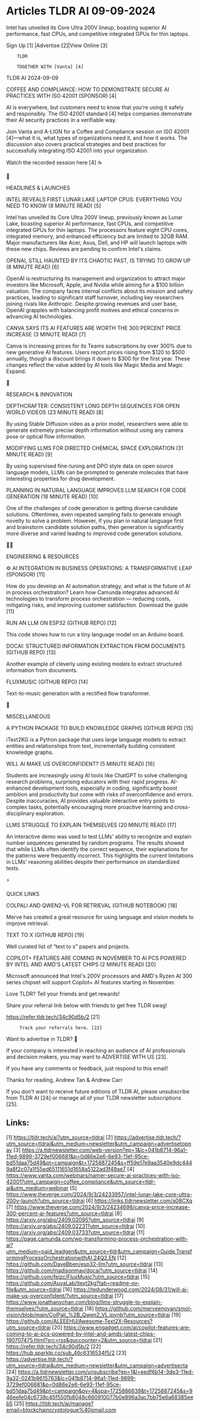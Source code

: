 # Articles TLDR AI 09-09-2024

Intel has unveiled its Core Ultra 200V lineup, boasting superior AI
performance, fast CPUs, and competitive integrated GPUs for thin
laptops.  

 Sign Up [1] |Advertise [2]|View Online [3] 

		TLDR 

		TOGETHER WITH [Vanta] [4]

TLDR AI 2024-09-09

 COFFEE AND COMPLIANCE: HOW TO DEMONSTRATE SECURE AI PRACTICES WITH
ISO 42001 (SPONSOR) [4] 

 AI is everywhere, but customers need to know that you're using it
safely and responsibly. The ISO 42001 standard [4] helps companies
demonstrate their AI security practices in a verifiable way.

Join Vanta and A-LIGN for a Coffee and Compliance session on ISO 42001
[4]—what it is, what types of organizations need it, and how it
works. The discussion also covers practical strategies and best
practices for successfully integrating ISO 42001 into your
organization.

Watch the recorded session here [4] ☕️

🚀 

HEADLINES & LAUNCHES

 INTEL REVEALS FIRST LUNAR LAKE LAPTOP CPUS: EVERYTHING YOU NEED TO
KNOW (8 MINUTE READ) [5] 

 Intel has unveiled its Core Ultra 200V lineup, previously known as
Lunar Lake, boasting superior AI performance, fast CPUs, and
competitive integrated GPUs for thin laptops. The processors feature
eight CPU cores, integrated memory, and enhanced efficiency but are
limited to 32GB RAM. Major manufacturers like Acer, Asus, Dell, and HP
will launch laptops with these new chips. Reviews are pending to
confirm Intel's claims. 

 OPENAI, STILL HAUNTED BY ITS CHAOTIC PAST, IS TRYING TO GROW UP (8
MINUTE READ) [6] 

 OpenAI is restructuring its management and organization to attract
major investors like Microsoft, Apple, and Nvidia while aiming for a
$100 billion valuation. The company faces internal conflicts about its
mission and safety practices, leading to significant staff turnover,
including key researchers joining rivals like Anthropic. Despite
growing revenues and user base, OpenAI grapples with balancing profit
motives and ethical concerns in advancing AI technologies. 

 CANVA SAYS ITS AI FEATURES ARE WORTH THE 300 PERCENT PRICE INCREASE
(3 MINUTE READ) [7] 

 Canva is increasing prices for its Teams subscriptions by over 300%
due to new generative AI features. Users report prices rising from
$120 to $500 annually, though a discount brings it down to $300 for
the first year. These changes reflect the value added by AI tools like
Magic Media and Magic Expand. 

🧠 

RESEARCH & INNOVATION

 DEPTHCRAFTER: CONSISTENT LONG DEPTH SEQUENCES FOR OPEN WORLD VIDEOS
(23 MINUTE READ) [8] 

 By using Stable Diffusion video as a prior model, researchers were
able to generate extremely precise depth information without using any
camera pose or optical flow information. 

 MODIFYING LLMS FOR DIRECTED CHEMICAL SPACE EXPLORATION (31 MINUTE
READ) [9] 

 By using supervised fine-tuning and DPO style data on open source
language models, LLMs can be prompted to generate molecules that have
interesting properties for drug development. 

 PLANNING IN NATURAL LANGUAGE IMPROVES LLM SEARCH FOR CODE GENERATION
(18 MINUTE READ) [10] 

 One of the challenges of code generation is getting diverse candidate
solutions. Oftentimes, even repeated sampling fails to generate enough
novelty to solve a problem. However, if you plan in natural language
first and brainstorm candidate solution paths, then generation is
significantly more diverse and varied leading to improved code
generation solutions. 

🧑‍💻 

ENGINEERING & RESOURCES

 ⚙️ AI INTEGRATION IN BUSINESS OPERATIONS: A TRANSFORMATIVE LEAP
(SPONSOR) [11] 

 How do you develop an AI automation strategy, and what is the future
of AI in process orchestration? Learn how Camunda integrates advanced
AI technologies to transform process orchestration — reducing costs,
mitigating risks, and improving customer satisfaction. Download the
guide [11] 

 RUN AN LLM ON ESP32 (GITHUB REPO) [12] 

 This code shows how to run a tiny language model on an Arduino board.


 DOCAI: STRUCTURED INFORMATION EXTRACTION FROM DOCUMENTS (GITHUB REPO)
[13] 

 Another example of cleverly using existing models to extract
structured information from documents. 

 FLUXMUSIC (GITHUB REPO) [14] 

 Text-to-music generation with a rectified flow transformer. 

🎁 

MISCELLANEOUS

 A PYTHON PACKAGE TO BUILD KNOWLEDGE GRAPHS (GITHUB REPO) [15] 

 iText2KG is a Python package that uses large language models to
extract entities and relationships from text, incrementally building
consistent knowledge graphs. 

 WILL AI MAKE US OVERCONFIDENT? (5 MINUTE READ) [16] 

 Students are increasingly using AI tools like ChatGPT to solve
challenging research problems, surprising educators with their rapid
progress. AI-enhanced development tools, especially in coding,
significantly boost ambition and productivity but come with risks of
overconfidence and errors. Despite inaccuracies, AI provides valuable
interactive entry points to complex tasks, potentially encouraging
more proactive learning and cross-disciplinary exploration. 

 LLMS STRUGGLE TO EXPLAIN THEMSELVES (20 MINUTE READ) [17] 

 An interactive demo was used to test LLMs' ability to recognize and
explain number sequences generated by random programs. The results
showed that while LLMs often identify the correct sequence, their
explanations for the patterns were frequently incorrect. This
highlights the current limitations in LLMs' reasoning abilities
despite their performance on standardized tests. 

⚡ 

QUICK LINKS

 COLPALI AND QWEN2-VL FOR RETRIEVAL (GITHUB NOTEBOOK) [18] 

 Merve has created a great resource for using language and vision
models to improve retrieval. 

 TEXT TO X (GITHUB REPO) [19] 

 Well curated list of “text to x” papers and projects. 

 COPILOT+ FEATURES ARE COMING IN NOVEMBER TO AI PCS POWERED BY INTEL
AND AMD'S LATEST CHIPS (2 MINUTE READ) [20] 

 Microsoft announced that Intel's 200V processors and AMD's Ryzen AI
300 series chipset will support Copilot+ AI features starting in
November. 

Love TLDR? Tell your friends and get rewards!

 Share your referral link below with friends to get free TLDR swag! 

 https://refer.tldr.tech/34c90d5b/2 [21] 

		 Track your referrals here. [22] 

Want to advertise in TLDR? 📰

 If your company is interested in reaching an audience of AI
professionals and decision makers, you may want to ADVERTISE WITH US
[23]. 

 If you have any comments or feedback, just respond to this email! 

Thanks for reading, 
Andrew Tan & Andrew Carr 

If you don't want to receive future editions of TLDR AI, please
unsubscribe from TLDR AI [24] or manage all of your TLDR newsletter
subscriptions [25]. 

 

Links:
------
[1] https://tldr.tech/ai?utm_source=tldrai
[2] https://advertise.tldr.tech/?utm_source=tldrai&utm_medium=newsletter&utm_campaign=advertisetopnav
[3] https://a.tldrnewsletter.com/web-version?ep=1&lc=041b8714-96a1-11ed-9899-3729ef006681&p=0d86e2e6-6e93-11ef-95ce-bd51daa75d49&pt=campaign&t=1725887245&s=ff59e17e9aa3540e9dc4449a8f2c07a1f55ed65111651d1658a5122ad3f49ae7
[4] https://www.vanta.com/webinars/namer-secure-ai-practices-with-iso-42001?utm_campaign=coffee_compliance&utm_source=tldr-ai&utm_medium=webinar
[5] https://www.theverge.com/2024/9/3/24233957/intel-lunar-lake-core-ultra-200v-launch?utm_source=tldrai
[6] https://links.tldrnewsletter.com/a08CXq
[7] https://www.theverge.com/2024/9/3/24234698/canva-price-increase-300-percent-ai-features?utm_source=tldrai
[8] https://arxiv.org/abs/2409.02095?utm_source=tldrai
[9] https://arxiv.org/abs/2409.02231?utm_source=tldrai
[10] https://arxiv.org/abs/2409.03733?utm_source=tldrai
[11] https://page.camunda.com/wp-transforming-process-orchestration-with-ai?utm_medium=paid_leadgen&utm_source=tldr&utm_campaign=Guide.TransformingProcessOrchestrationwithAI.24Q2.EN
[12] https://github.com/DaveBben/esp32-llm?utm_source=tldrai
[13] https://github.com/madisonmay/docai?utm_source=tldrai
[14] https://github.com/feizc/FluxMusic?utm_source=tldrai
[15] https://github.com/AuvaLab/itext2kg?tab=readme-ov-file&utm_source=tldrai
[16] https://tedunderwood.com/2024/08/31/will-ai-make-us-overconfident/?utm_source=tldrai
[17] https://www.jonathanychan.com/blog/llms-struggle-to-explain-themselves/?utm_source=tldrai
[18] https://github.com/merveenoyan/smol-vision/blob/main/ColPali_%2B_Qwen2_VL.ipynb?utm_source=tldrai
[19] https://github.com/ALEEEHU/Awesome-Text2X-Resources?utm_source=tldrai
[20] https://www.engadget.com/ai/copilot-features-are-coming-to-ai-pcs-powered-by-intel-and-amds-latest-chips-190707475.html?src=rss&guccounter=2&utm_source=tldrai
[21] https://refer.tldr.tech/34c90d5b/2
[22] https://hub.sparklp.co/sub_46c6316534f5/2
[23] https://advertise.tldr.tech/?utm_source=tldrai&utm_medium=newsletter&utm_campaign=advertisecta
[24] https://a.tldrnewsletter.com/unsubscribe?ep=1&l=eedf6b14-3de3-11ed-9a32-0241b9615763&lc=041b8714-96a1-11ed-9899-3729ef006681&p=0d86e2e6-6e93-11ef-95ce-bd51daa75d49&pt=campaign&pv=4&spa=1725886839&t=1725887245&s=946eefe04c6738c45f550fb8048c660910077b0e896a3ac7bb75e6a68385eeb5
[25] https://tldr.tech/ai/manage?email=blockchaincryptologue%40gmail.com